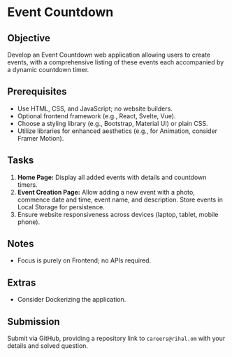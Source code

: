 # Event Countdown

## Objective

Develop an Event Countdown web application allowing users to create events, with a comprehensive listing of these events each accompanied by a dynamic countdown timer.

## Prerequisites

- Use HTML, CSS, and JavaScript; no website builders.
- Optional frontend framework (e.g., React, Svelte, Vue).
- Choose a styling library (e.g., Bootstrap, Material UI) or plain CSS.
- Utilize libraries for enhanced aesthetics (e.g., for Animation, consider Framer Motion).

## Tasks

1. **Home Page:** Display all added events with details and countdown timers.
2. **Event Creation Page:** Allow adding a new event with a photo, commence date and time, event name, and description. Store events in Local Storage for persistence.
3. Ensure website responsiveness across devices (laptop, tablet, mobile phone).

## Notes

- Focus is purely on Frontend; no APIs required.

## Extras

- Consider Dockerizing the application.

## Submission

Submit via GitHub, providing a repository link to `careers@rihal.om` with your details and solved question.
